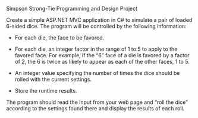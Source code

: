 Simpson Strong-Tie Programming and Design Project

 

Create a simple ASP.NET MVC application in C# to simulate a pair of loaded 6-sided dice. The program will be controlled by the following information:

 

- For each die, the face to be favored.

 

- For each die, an integer factor in the range of 1 to 5 to apply to the favored face.  For example, if the “6” face of a die is favored by a factor of 2, the 6 is twice as likely to appear as each of the other faces, 1 to 5.

 

- An integer value specifying the number of times the dice should be rolled with the current settings.

 

- Store the runtime results.

 

The program should read the input from your web page and “roll the dice” according to the settings found there and display the results of each roll.

 
